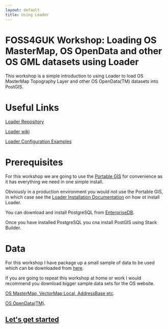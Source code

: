 ```yaml
--- 
layout: default
title: Using Loader
--- 
```


# FOSS4GUK Workshop: Loading OS MasterMap, OS OpenData and other OS GML datasets using Loader #
This workshop is a simple introduction to using Loader to load OS MasterMap Topography Layer and other OS OpenData(TM) datasets into PostGIS.

# Useful Links #
[Loader Repository](https://github.com/AstunTechnology/Loader)

[Loader wiki](https://github.com/AstunTechnology/Loader/wiki)

[Loader Configuration Examples](https://github.com/AstunTechnology/Loader/wiki/Configuration-examples)


# Prerequisites #
For this workshop we are going to use the [Portable GIS](http://www.archaeogeek.com/portable-gis.html) for convenience as it has everything we need in one simple install.

Obviously in a production environment you would not use the Portable GIS, in which case see the [Loader Installation Documentation](https://github.com/AstunTechnology/Loader/wiki/Installation) on how ot install Loader.

You can download and install PostgreSQL from [EnterpriseDB](http://www.enterprisedb.com/products-services-training/pgdownload#windows).

Once you have installed PostgreSQL you cna install PostGIS using Stack Builder.

# Data #
For this workshop I have package up a small sample of data to be used which can be downloaded from [here](https://my.pcloud.com/publink/show?code=XZi3VbZ88KyhH4PqaFYGzyY7xRyxh8xn3My).

If you are going to repeat this workshop at home or work I would recommend you download bigger sample data sets for the OS website.

[OS MasterMap, VectorMap Local, AddressBase etc](https://www.ordnancesurvey.co.uk/business-and-government/licensing/sample-data/discover-data.html).

[OS OpenData(TM)](https://www.ordnancesurvey.co.uk/opendatadownload/products.html).

## [Let's get started](http://aileenh.github.io/lets-get-started.html) ##
